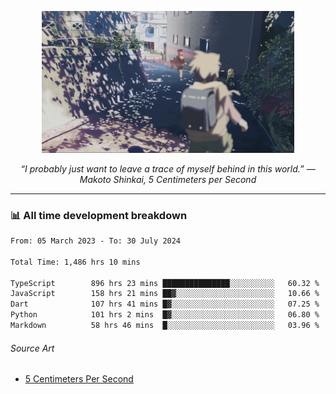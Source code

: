 <p align="center"><img src="asset/header.jpg" width="80%"/></p>
<p align="center"><i>“I probably just want to leave a trace of myself behind in this world.” ― Makoto Shinkai, 5 Centimeters per Second</i></p>

---
<!--
<details>
  <summary>📃 My Resume</summary>

### Education

- 📖 **Computer Science**\
📆 10/2021 - present\
📍 **Thang Long University** - Hoang Mai, Hanoi, Vietnam

### Experience

<img align="right" src="https://img.shields.io/badge/Figma-F24E1E?style=flat&logo=figma&logoColor=white"/>
<img align="right" src="https://img.shields.io/badge/node.js-6DA55F?style=flat&logo=node.js&logoColor=white"/>
<img align="right" src="https://img.shields.io/badge/Next.js-black?style=flat&logo=next.js&logoColor=white"/>
<img align="right" src="https://img.shields.io/badge/TypeScript-007ACC?style=flat&logo=typescript&logoColor=white"/>


- 👨‍💻 **Frontend Web Intern**\
📆 07/2023 - present\
📍 **MQ ICT Solutions** - Hoang Mai, Hanoi, Vietnam
</details> 
-->

### 📊 All time development breakdown

<!--START_SECTION:waka-->

```txt
From: 05 March 2023 - To: 30 July 2024

Total Time: 1,486 hrs 10 mins

TypeScript        896 hrs 23 mins ███████████████░░░░░░░░░░   60.32 %
JavaScript        158 hrs 21 mins ██▓░░░░░░░░░░░░░░░░░░░░░░   10.66 %
Dart              107 hrs 41 mins █▓░░░░░░░░░░░░░░░░░░░░░░░   07.25 %
Python            101 hrs 2 mins  █▓░░░░░░░░░░░░░░░░░░░░░░░   06.80 %
Markdown          58 hrs 46 mins  █░░░░░░░░░░░░░░░░░░░░░░░░   03.96 %
```

<!--END_SECTION:waka-->

###### Source Art

-  [5 Centimeters Per Second](https://wallhaven.cc/w/nrowq1)

